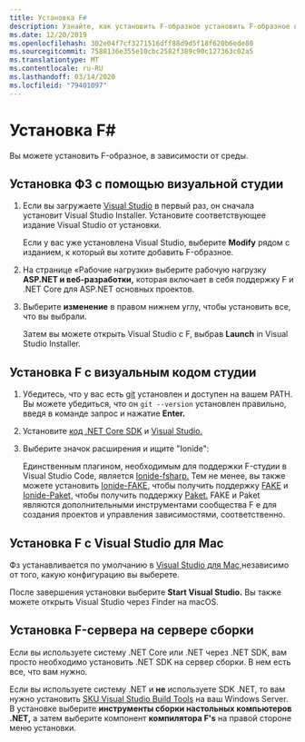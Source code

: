```yaml
---
title: Установка F#
description: Узнайте, как установить F-образное установить F-образное время различными способами.
ms.date: 12/20/2019
ms.openlocfilehash: 302e04f7cf3271516dff88d9d5f18f620b6ede80
ms.sourcegitcommit: 7588136e355e10cbc2582f389c90c127363c02a5
ms.translationtype: MT
ms.contentlocale: ru-RU
ms.lasthandoff: 03/14/2020
ms.locfileid: "79401097"
---
```

# <a name="install-f"></a>Установка F\#

Вы можете установить F-образное, в зависимости от среды.

## <a name="install-f-with-visual-studio"></a>Установка ФЗ с помощью визуальной студии

1. Если вы загружаете [Visual Studio](https://visualstudio.microsoft.com/downloads/?utm_medium=microsoft&utm_source=docs.microsoft.com&utm_campaign=inline+link&utm_content=download+vs2019) в первый раз, он сначала установит Visual Studio Installer. Установите соответствующее издание Visual Studio от установки.

   Если у вас уже установлена Visual Studio, выберите **Modify** рядом с изданием, к который вы хотите добавить F-образное.

2. На странице «Рабочие нагрузки» выберите рабочую нагрузку **ASP.NET и веб-разработки,** которая включает в себя поддержку F и .NET Core для ASP.NET основных проектов.

3. Выберите **изменение** в правом нижнем углу, чтобы установить все, что вы выбрали.

   Затем вы можете открыть Visual Studio с F, выбрав **Launch** in Visual Studio Installer.

## <a name="install-f-with-visual-studio-code"></a>Установка F с визуальным кодом студии

1. Убедитесь, что у вас есть [git](https://git-scm.com/download) установлен и доступен на вашем PATH. Вы можете убедиться, что он `git --version` установлен правильно, введя в команде запрос и нажатие **Enter.**

2. Установите [код .NET Core SDK](https://dotnet.microsoft.com/download) и [Visual Studio.](https://code.visualstudio.com)

3. Выберите значок расширения и ищите "Ionide":

   Единственным плагином, необходимым для поддержки F-студии в Visual Studio Code, является [Ionide-fsharp.](https://marketplace.visualstudio.com/items?itemName=Ionide.Ionide-fsharp) Тем не менее, вы также можете установить [Ionide-FAKE,](https://marketplace.visualstudio.com/items?itemName=Ionide.Ionide-FAKE) чтобы получить поддержку [FAKE](https://fake.build/) и [Ionide-Paket,](https://marketplace.visualstudio.com/items?itemName=Ionide.Ionide-Paket) чтобы получить поддержку [Paket.](https://fsprojects.github.io/Paket/) FAKE и Paket являются дополнительными инструментами сообщества F е для создания проектов и управления зависимостями, соответственно.

## <a name="install-f-with-visual-studio-for-mac"></a>Установка F с Visual Studio для Mac

Фз устанавливается по умолчанию в [Visual Studio для Mac,](https://visualstudio.microsoft.com/vs/mac/?utm_medium=microsoft&utm_source=docs.microsoft.com&utm_campaign=inline+link)независимо от того, какую конфигурацию вы выберете.

После завершения установки выберите **Start Visual Studio.** Вы также можете открыть Visual Studio через Finder на macOS.

## <a name="install-f-on-a-build-server"></a>Установка F-сервера на сервере сборки

Если вы используете систему .NET Core или .NET через .NET SDK, вам просто необходимо установить .NET SDK на сервер сборки. В нем есть все, что вам нужно.

Если вы используете систему .NET и **не** используете SDK .NET, то вам нужно установить [SKU Visual Studio Build Tools](https://visualstudio.microsoft.com/thank-you-downloading-visual-studio/?sku=BuildTools&rel=16) на ваш Windows Server. В установке выберите **инструменты сборки настольных компьютеров .NET,** а затем выберите компонент **компилятора F's** на правой стороне меню установки.
